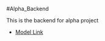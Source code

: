 #Alpha_Backend

This is the backend for alpha project

- [Model Link](https://www.linkedin.com/in/ayannafees/)

